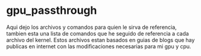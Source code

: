 # gpu_passthrough
Aqui dejo los archivos y comandos para quien le sirva de referencia, tambien esta una lista de comandos que he seguido de referencia a cada archivo del kernel.
Estos archivos estan basados en guias de blogs que hay publicas en internet con las modificaciones necesarias para mi gpu y cpu.
